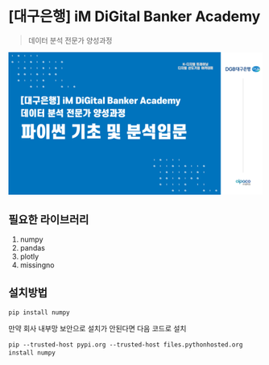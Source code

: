 # [대구은행] iM DiGital Banker Academy
> 데이터 분석 전문가 양성과정

![imbank](/git_image.png)

## 필요한 라이브러리
  1) numpy
  2) pandas
  3) plotly
  4) missingno

## 설치방법
```
pip install numpy
```
만약 회사 내부망 보안으로 설치가 안된다면 다음 코드로 설치
```
pip --trusted-host pypi.org --trusted-host files.pythonhosted.org install numpy
```
